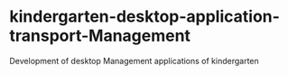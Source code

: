 # kindergarten-desktop-application-transport-Management
 Development of desktop  Management applications of kindergarten
